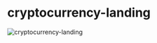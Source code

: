 # cryptocurrency-landing

![cryptocurrency-landing](https://user-images.githubusercontent.com/89077026/159700514-8078d7da-7fc6-475e-abac-fd3869f2a363.jpg)
